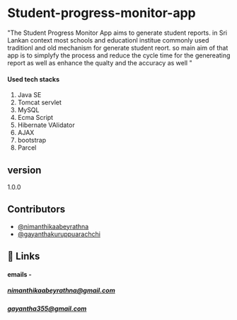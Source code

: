 
# Student-progress-monitor-app

"The Student Progress Monitor App aims to generate student reports. in Sri Lankan context most schools and educationl institue commonly used traditionl and old mechanism for generate student reort. so main aim of that app is to simplyfy the process and reduce the cycle time for the genereating report as well as enhance the qualty and the accuracy as well "

#### Used tech stacks
1. Java SE
2. Tomcat servlet
3. MySQL
4. Ecma Script
5. Hibernate VAlidator
6. AJAX
7. bootstrap
8. Parcel

## version 
1.0.0
## Contributors

- [@nimanthikaabeyrathna](https://github.com/NimanthikaAbeyrathna)
- [@gayanthakuruppuarachchi](https://github.com/Gayantha250)



## 🔗 Links

#### emails - 
##### nimanthikaabeyrathna@gmail.com
##### gayantha355@gmail.com
